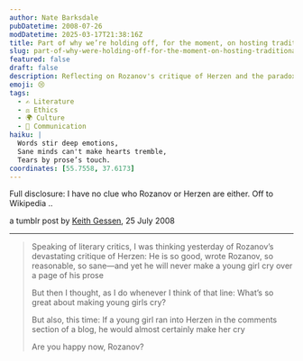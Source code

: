 ```yaml
---
author: Nate Barksdale
pubDatetime: 2008-07-26
modDatetime: 2025-03-17T21:38:16Z
title: Part of why we’re holding off, for the moment, on hosting traditional comments on this site
slug: part-of-why-were-holding-off-for-the-moment-on-hosting-traditional-comments-on-this-site
featured: false
draft: false
description: Reflecting on Rozanov's critique of Herzen and the paradox of emotional impact in literature.
emoji: 😢
tags:
  - ✍️ Literature
  - ⚖️ Ethics
  - 🌍 Culture
  - 💬 Communication
haiku: |
  Words stir deep emotions,  
  Sane minds can't make hearts tremble,  
  Tears by prose’s touch.
coordinates: [55.7558, 37.6173]
---
```


Full disclosure: I have no clue who Rozanov or Herzen are either. Off to Wikipedia ..

a tumblr post by [Keith Gessen](http://keithgessen.tumblr.com/post/43521561/young-girls-crying), 25 July 2008

---

> Speaking of literary critics, I was thinking yesterday of Rozanov’s devastating critique of Herzen: He is so good, wrote Rozanov, so reasonable, so sane—and yet he will never make a young girl cry over a page of his prose
>
> But then I thought, as I do whenever I think of that line: What’s so great about making young girls cry?
>
> But also, this time: If a young girl ran into Herzen in the comments section of a blog, he would almost certainly make her cry
>
> Are you happy now, Rozanov?
